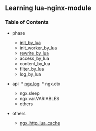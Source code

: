 ## Learning lua-nginx-module

### Table of Contents

- phase
  - [init_by_lua](chapters/001-ngx_lua_init_by_lua.md)
  - init_worker_by_lua
  - [rewrite_by_lua](chapters/003-ngx_lua_rewrite_by_lua.md)
  - access_by_lua
  - content_by_lua
  - filter_by_lua
  - log_by_lua
  
- api
  * [ngx.log](chapters/015-ngx_lua_log.md)
  * ngx.ctx
  * ngx.sleep
  * ngx.var.VARIABLES
  * others
  
- others
  - [ngx_http_lua_cache](chapters/012-ngx_lua_cache.md)

